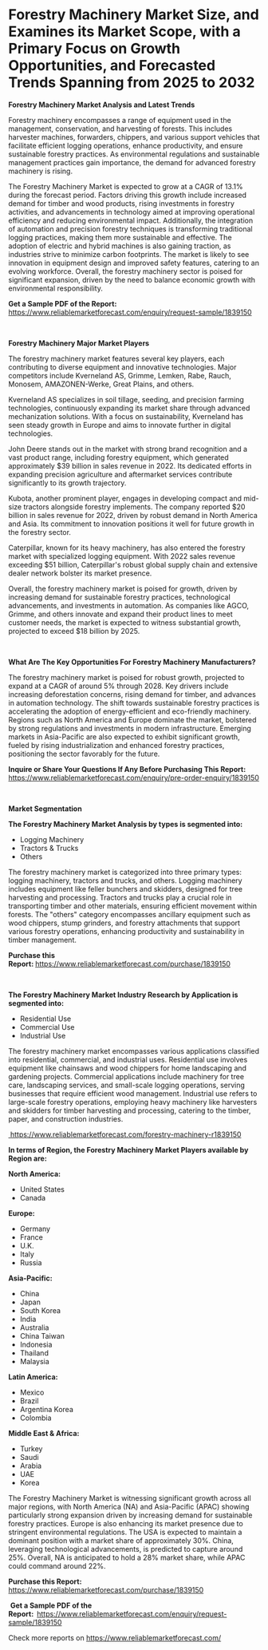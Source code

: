 <p><h1>Forestry Machinery Market Size, and Examines its Market Scope, with a Primary Focus on Growth Opportunities, and Forecasted Trends Spanning from 2025 to 2032</h1></p><p><strong>Forestry Machinery Market Analysis and Latest Trends</strong></p>
<p><p>Forestry machinery encompasses a range of equipment used in the management, conservation, and harvesting of forests. This includes harvester machines, forwarders, chippers, and various support vehicles that facilitate efficient logging operations, enhance productivity, and ensure sustainable forestry practices. As environmental regulations and sustainable management practices gain importance, the demand for advanced forestry machinery is rising.</p><p>The Forestry Machinery Market is expected to grow at a CAGR of 13.1% during the forecast period. Factors driving this growth include increased demand for timber and wood products, rising investments in forestry activities, and advancements in technology aimed at improving operational efficiency and reducing environmental impact. Additionally, the integration of automation and precision forestry techniques is transforming traditional logging practices, making them more sustainable and effective. The adoption of electric and hybrid machines is also gaining traction, as industries strive to minimize carbon footprints. The market is likely to see innovation in equipment design and improved safety features, catering to an evolving workforce. Overall, the forestry machinery sector is poised for significant expansion, driven by the need to balance economic growth with environmental responsibility.</p></p>
<p><strong>Get a Sample PDF of the Report:&nbsp;</strong> <a href="https://www.reliablemarketforecast.com/enquiry/request-sample/1839150?utm_campaign=2452&utm_medium=2&utm_source=Github&utm_content=ia&utm_term=10042025&utm_id=forestry-machinery">https://www.reliablemarketforecast.com/enquiry/request-sample/1839150</a></p>
<p>&nbsp;</p>
<p><strong>Forestry Machinery Major Market Players</strong></p>
<p><p>The forestry machinery market features several key players, each contributing to diverse equipment and innovative technologies. Major competitors include Kverneland AS, Grimme, Lemken, Rabe, Rauch, Monosem, AMAZONEN-Werke, Great Plains, and others.</p><p>Kverneland AS specializes in soil tillage, seeding, and precision farming technologies, continuously expanding its market share through advanced mechanization solutions. With a focus on sustainability, Kverneland has seen steady growth in Europe and aims to innovate further in digital technologies.</p><p>John Deere stands out in the market with strong brand recognition and a vast product range, including forestry equipment, which generated approximately $39 billion in sales revenue in 2022. Its dedicated efforts in expanding precision agriculture and aftermarket services contribute significantly to its growth trajectory.</p><p>Kubota, another prominent player, engages in developing compact and mid-size tractors alongside forestry implements. The company reported $20 billion in sales revenue for 2022, driven by robust demand in North America and Asia. Its commitment to innovation positions it well for future growth in the forestry sector.</p><p>Caterpillar, known for its heavy machinery, has also entered the forestry market with specialized logging equipment. With 2022 sales revenue exceeding $51 billion, Caterpillar's robust global supply chain and extensive dealer network bolster its market presence.</p><p>Overall, the forestry machinery market is poised for growth, driven by increasing demand for sustainable forestry practices, technological advancements, and investments in automation. As companies like AGCO, Grimme, and others innovate and expand their product lines to meet customer needs, the market is expected to witness substantial growth, projected to exceed $18 billion by 2025.</p></p>
<p>&nbsp;</p>
<p><strong>What Are The Key Opportunities For Forestry Machinery Manufacturers?</strong></p>
<p><p>The forestry machinery market is poised for robust growth, projected to expand at a CAGR of around 5% through 2028. Key drivers include increasing deforestation concerns, rising demand for timber, and advances in automation technology. The shift towards sustainable forestry practices is accelerating the adoption of energy-efficient and eco-friendly machinery. Regions such as North America and Europe dominate the market, bolstered by strong regulations and investments in modern infrastructure. Emerging markets in Asia-Pacific are also expected to exhibit significant growth, fueled by rising industrialization and enhanced forestry practices, positioning the sector favorably for the future.</p></p>
<p><strong>Inquire or Share Your Questions If Any Before Purchasing This Report:</strong> <a href="https://www.reliablemarketforecast.com/enquiry/pre-order-enquiry/1839150?utm_campaign=2452&utm_medium=2&utm_source=Github&utm_content=ia&utm_term=10042025&utm_id=forestry-machinery">https://www.reliablemarketforecast.com/enquiry/pre-order-enquiry/1839150</a></p>
<p>&nbsp;</p>
<p><strong>Market Segmentation</strong></p>
<p><strong>The Forestry Machinery Market Analysis by types is segmented into:</strong></p>
<p><ul><li>Logging Machinery</li><li>Tractors & Trucks</li><li>Others</li></ul></p>
<p><p>The forestry machinery market is categorized into three primary types: logging machinery, tractors and trucks, and others. Logging machinery includes equipment like feller bunchers and skidders, designed for tree harvesting and processing. Tractors and trucks play a crucial role in transporting timber and other materials, ensuring efficient movement within forests. The "others" category encompasses ancillary equipment such as wood chippers, stump grinders, and forestry attachments that support various forestry operations, enhancing productivity and sustainability in timber management.</p></p>
<p><strong>Purchase this Report:&nbsp;</strong><a href="https://www.reliablemarketforecast.com/purchase/1839150?utm_campaign=2452&utm_medium=2&utm_source=Github&utm_content=ia&utm_term=10042025&utm_id=forestry-machinery">https://www.reliablemarketforecast.com/purchase/1839150</a></p>
<p>&nbsp;</p>
<p><strong>The Forestry Machinery Market Industry Research by Application is segmented into:</strong></p>
<p><ul><li>Residential Use</li><li>Commercial Use</li><li>Industrial Use</li></ul></p>
<p><p>The forestry machinery market encompasses various applications classified into residential, commercial, and industrial uses. Residential use involves equipment like chainsaws and wood chippers for home landscaping and gardening projects. Commercial applications include machinery for tree care, landscaping services, and small-scale logging operations, serving businesses that require efficient wood management. Industrial use refers to large-scale forestry operations, employing heavy machinery like harvesters and skidders for timber harvesting and processing, catering to the timber, paper, and construction industries.</p></p>
<p><a href="https://www.reliablemarketforecast.com/forestry-machinery-r1839150?utm_campaign=2452&utm_medium=2&utm_source=Github&utm_content=ia&utm_term=10042025&utm_id=forestry-machinery">&nbsp;https://www.reliablemarketforecast.com/forestry-machinery-r1839150</a></p>
<p><strong>In terms of Region, the Forestry Machinery Market Players available by Region are:</strong></p>
<p>
    <p> <strong> North America: </strong>
        <ul>
            <li>United States</li>
            <li>Canada</li>
        </ul>
        </p> 
    <p> <strong> Europe: </strong>
        <ul>
            <li>Germany</li>
            <li>France</li>
            <li>U.K.</li>
            <li>Italy</li>
            <li>Russia</li>
        </ul>
        </p> 
    <p> <strong> Asia-Pacific: </strong>
        <ul>
            <li>China</li>
            <li>Japan</li>
            <li>South Korea</li>
            <li>India</li>
            <li>Australia</li>
            <li>China Taiwan</li>
            <li>Indonesia</li>
            <li>Thailand</li>
            <li>Malaysia</li>
        </ul>
        </p> 
    <p> <strong> Latin America: </strong>
        <ul>
            <li>Mexico</li>
            <li>Brazil</li>
            <li>Argentina Korea</li>
            <li>Colombia</li>
        </ul>
        </p> 
    <p> <strong> Middle East & Africa: </strong>
        <ul>
            <li>Turkey</li>
            <li>Saudi</li>
            <li>Arabia</li>
            <li>UAE</li>
            <li>Korea</li>
        </ul>
    </p>
    </p>
<p><p>The Forestry Machinery Market is witnessing significant growth across all major regions, with North America (NA) and Asia-Pacific (APAC) showing particularly strong expansion driven by increasing demand for sustainable forestry practices. Europe is also enhancing its market presence due to stringent environmental regulations. The USA is expected to maintain a dominant position with a market share of approximately 30%. China, leveraging technological advancements, is predicted to capture around 25%. Overall, NA is anticipated to hold a 28% market share, while APAC could command around 22%.</p></p>
<p><strong>Purchase this Report: </strong><a href="https://www.reliablemarketforecast.com/purchase/1839150?utm_campaign=2452&utm_medium=2&utm_source=Github&utm_content=ia&utm_term=10042025&utm_id=forestry-machinery">https://www.reliablemarketforecast.com/purchase/1839150</a></p>
<p>&nbsp;<strong>Get a Sample PDF of the Report:&nbsp;&nbsp;</strong><a href="https://www.reliablemarketforecast.com/enquiry/request-sample/1839150?utm_campaign=2452&utm_medium=2&utm_source=Github&utm_content=ia&utm_term=10042025&utm_id=forestry-machinery">https://www.reliablemarketforecast.com/enquiry/request-sample/1839150</a></p>
<p><strong></strong></p>
<p>Check more reports on <a href="https://www.reliablemarketforecast.com/?utm_campaign=2452&utm_medium=2&utm_source=Github&utm_content=ia&utm_term=10042025&utm_id=forestry-machinery">https://www.reliablemarketforecast.com/</a></p>